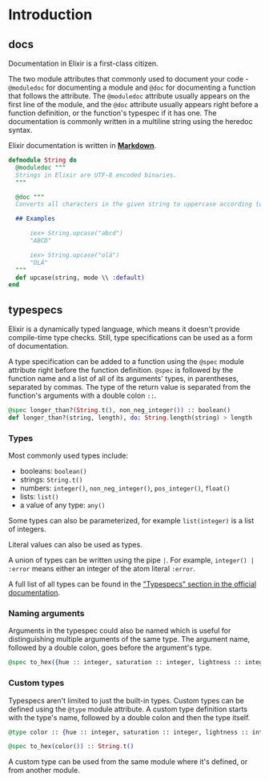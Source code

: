# Introduction

## docs

Documentation in Elixir is a first-class citizen.

The two module attributes that commonly used to document your code - `@moduledoc` for documenting a module and `@doc` for documenting a function that follows the attribute. The `@moduledoc` attribute usually appears on the first line of the module, and the `@doc` attribute usually appears right before a function definition, or the function's typespec if it has one. The documentation is commonly written in a multiline string using the heredoc syntax.

Elixir documentation is written in [**Markdown**][markdown].

```elixir
defmodule String do
  @moduledoc """
  Strings in Elixir are UTF-8 encoded binaries.
  """

  @doc """
  Converts all characters in the given string to uppercase according to `mode`.

  ## Examples

      iex> String.upcase("abcd")
      "ABCD"

      iex> String.upcase("olá")
      "OLÁ"
  """
  def upcase(string, mode \\ :default)
end
```

## typespecs

Elixir is a dynamically typed language, which means it doesn't provide compile-time type checks. Still, type specifications can be used as a form of documentation.

A type specification can be added to a function using the `@spec` module attribute right before the function definition. `@spec` is followed by the function name and a list of all of its arguments' types, in parentheses, separated by commas. The type of the return value is separated from the function's arguments with a double colon `::`.

```elixir
@spec longer_than?(String.t(), non_neg_integer()) :: boolean()
def longer_than?(string, length), do: String.length(string) > length
```

### Types

Most commonly used types include:

- booleans: `boolean()`
- strings: `String.t()`
- numbers: `integer()`, `non_neg_integer()`, `pos_integer()`, `float()`
- lists: `list()`
- a value of any type: `any()`

Some types can also be parameterized, for example `list(integer)` is a list of integers.

Literal values can also be used as types.

A union of types can be written using the pipe `|`. For example, `integer() | :error` means either an integer of the atom literal `:error`.

A full list of all types can be found in the ["Typespecs" section in the official documentation][types].

### Naming arguments

Arguments in the typespec could also be named which is useful for distinguishing multiple arguments of the same type. The argument name, followed by a double colon, goes before the argument's type.

```elixir
@spec to_hex({hue :: integer, saturation :: integer, lightness :: integer}) :: String.t()
```

### Custom types

Typespecs aren't limited to just the built-in types. Custom types can be defined using the `@type` module attribute. A custom type definition starts with the type's name, followed by a double colon and then the type itself.

```elixir
@type color :: {hue :: integer, saturation :: integer, lightness :: integer}

@spec to_hex(color()) :: String.t()
```

A custom type can be used from the same module where it's defined, or from another module.

[types]: https://hexdocs.pm/elixir/typespecs.html#types-and-their-syntax
[markdown]: https://docs.github.com/en/github/writing-on-github/basic-writing-and-formatting-syntax
